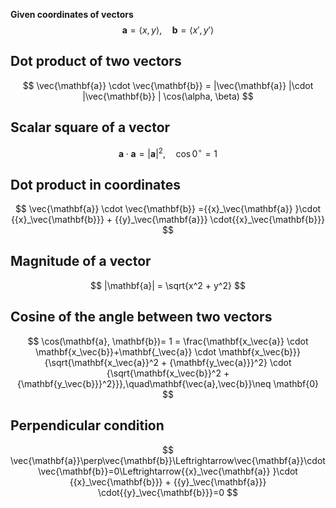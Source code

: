 
**Given coordinates of vectors**
$$
\mathbf{a} = \langle x, y \rangle, \quad \mathbf{b} = \langle x', y' \rangle
$$

## Dot product of two vectors
$$
\vec{\mathbf{a}} \cdot \vec{\mathbf{b}} = |\vec{\mathbf{a}} |\cdot |\vec{\mathbf{b}} | \cos(\alpha, \beta)
$$

## Scalar square of a vector
$$
\mathbf{a} \cdot \mathbf{a} = |\mathbf{a}|^2, \quad \cos 0^\circ = 1
$$

## Dot product in coordinates
$$
\vec{\mathbf{a}} \cdot \vec{\mathbf{b}} ={{x}_\vec{\mathbf{a}} }\cdot {{x}_\vec{\mathbf{b}}} + {{y}_\vec{\mathbf{a}}} \cdot{{x}_\vec{\mathbf{b}}}
$$

## Magnitude of a vector
$$
|\mathbf{a}| = \sqrt{x^2 + y^2}
$$

## Cosine of the angle between two vectors
$$
\cos(\mathbf{a}, \mathbf{b})= 1 =
\frac{\mathbf{x_\vec{a}} \cdot \mathbf{x_\vec{b}}+\mathbf{_\vec{a}} \cdot \mathbf{x_\vec{b}}} 
{\sqrt{\mathbf{x_\vec{a}}^2 + {\mathbf{y_\vec{a}}}^2} \cdot {\sqrt{\mathbf{x_\vec{b}}^2 + {\mathbf{y_\vec{b}}}^2}}},\quad\mathbf{\vec{a},\vec{b}}\neq \mathbf{0}
$$

## Perpendicular condition

$$
\vec{\mathbf{a}}\perp\vec{\mathbf{b}}\Leftrightarrow\vec{\mathbf{a}}\cdot\vec{\mathbf{b}}=0\Leftrightarrow{{x}_\vec{\mathbf{a}} }\cdot {{x}_\vec{\mathbf{b}}} + {{y}_\vec{\mathbf{a}}} \cdot{{y}_\vec{\mathbf{b}}}=0
$$
